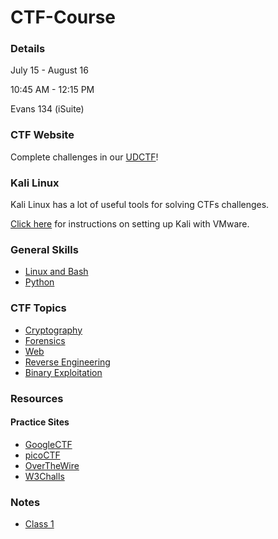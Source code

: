 # CTF-Course

### Details
July 15 - August 16

10:45 AM - 12:15 PM

Evans 134 (iSuite)


### CTF Website
Complete challenges in our [UDCTF](https://udctf.com)!


### Kali Linux
Kali Linux has a lot of useful tools for solving CTFs challenges.

[Click here](kali.md) for instructions on setting up Kali with VMware.


### General Skills
* [Linux and Bash](Linux/)
* [Python](Python/)


### CTF Topics
* [Cryptography](Cryptography/)
* [Forensics](Forensics/)
* [Web](Web/)
* [Reverse Engineering](Reverse-Engineering/)
* [Binary Exploitation](Binary-Exploitation/)


### Resources

#### Practice Sites
* [GoogleCTF](https://capturetheflag.withgoogle.com/#beginners/)
* [picoCTF](https://2018game.picoctf.com/)
* [OverTheWire](http://overthewire.org/)
* [W3Challs](https://w3challs.com/)

### Notes
* [Class 1](Classes/1/intro.md)



